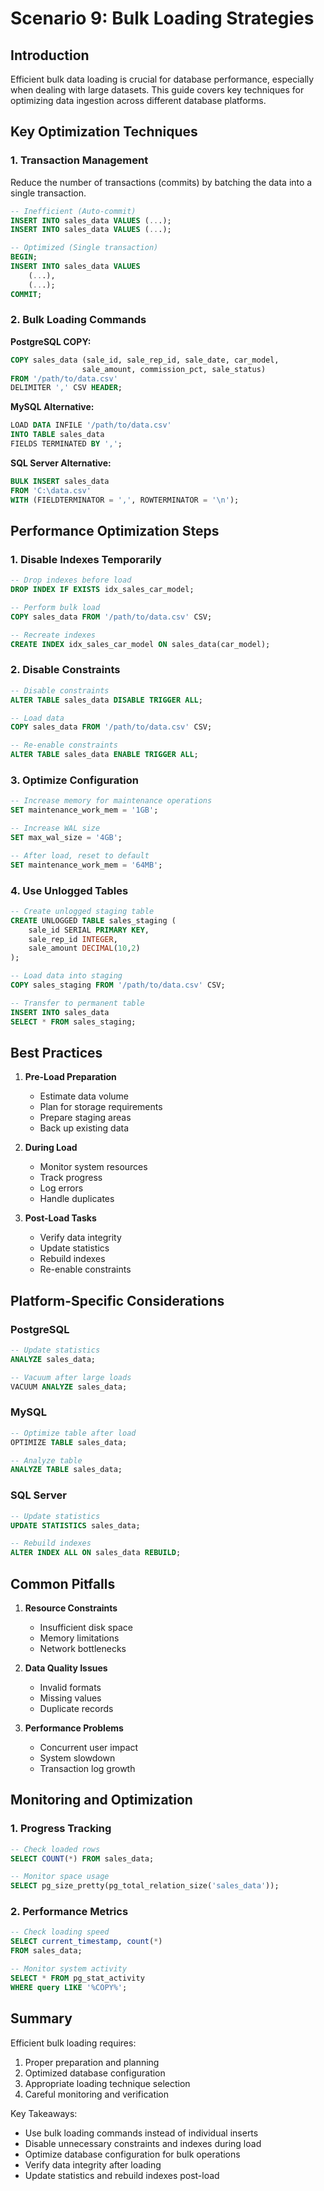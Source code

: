 # Scenario 9: Bulk Loading Strategies

## Introduction

Efficient bulk data loading is crucial for database performance, especially when dealing with large datasets. This guide covers key techniques for optimizing data ingestion across different database platforms.

## Key Optimization Techniques

### 1. Transaction Management
Reduce the number of transactions (commits) by batching the data into a single transaction.
```sql
-- Inefficient (Auto-commit)
INSERT INTO sales_data VALUES (...);
INSERT INTO sales_data VALUES (...);

-- Optimized (Single transaction)
BEGIN;
INSERT INTO sales_data VALUES 
    (...),
    (...);
COMMIT;
```

### 2. Bulk Loading Commands

**PostgreSQL COPY:**
```sql
COPY sales_data (sale_id, sale_rep_id, sale_date, car_model, 
                sale_amount, commission_pct, sale_status)
FROM '/path/to/data.csv' 
DELIMITER ',' CSV HEADER;
```

**MySQL Alternative:**
```sql
LOAD DATA INFILE '/path/to/data.csv'
INTO TABLE sales_data
FIELDS TERMINATED BY ',';
```

**SQL Server Alternative:**
```sql
BULK INSERT sales_data
FROM 'C:\data.csv'
WITH (FIELDTERMINATOR = ',', ROWTERMINATOR = '\n');
```

## Performance Optimization Steps

### 1. Disable Indexes Temporarily
```sql
-- Drop indexes before load
DROP INDEX IF EXISTS idx_sales_car_model;

-- Perform bulk load
COPY sales_data FROM '/path/to/data.csv' CSV;

-- Recreate indexes
CREATE INDEX idx_sales_car_model ON sales_data(car_model);
```

### 2. Disable Constraints
```sql
-- Disable constraints
ALTER TABLE sales_data DISABLE TRIGGER ALL;

-- Load data
COPY sales_data FROM '/path/to/data.csv' CSV;

-- Re-enable constraints
ALTER TABLE sales_data ENABLE TRIGGER ALL;
```

### 3. Optimize Configuration
```sql
-- Increase memory for maintenance operations
SET maintenance_work_mem = '1GB';

-- Increase WAL size
SET max_wal_size = '4GB';

-- After load, reset to default
SET maintenance_work_mem = '64MB';
```

### 4. Use Unlogged Tables
```sql
-- Create unlogged staging table
CREATE UNLOGGED TABLE sales_staging (
    sale_id SERIAL PRIMARY KEY,
    sale_rep_id INTEGER,
    sale_amount DECIMAL(10,2)
);

-- Load data into staging
COPY sales_staging FROM '/path/to/data.csv' CSV;

-- Transfer to permanent table
INSERT INTO sales_data 
SELECT * FROM sales_staging;
```

## Best Practices

1. **Pre-Load Preparation**
   - Estimate data volume
   - Plan for storage requirements
   - Prepare staging areas
   - Back up existing data

2. **During Load**
   - Monitor system resources
   - Track progress
   - Log errors
   - Handle duplicates

3. **Post-Load Tasks**
   - Verify data integrity
   - Update statistics
   - Rebuild indexes
   - Re-enable constraints

## Platform-Specific Considerations

### PostgreSQL
```sql
-- Update statistics
ANALYZE sales_data;

-- Vacuum after large loads
VACUUM ANALYZE sales_data;
```

### MySQL
```sql
-- Optimize table after load
OPTIMIZE TABLE sales_data;

-- Analyze table
ANALYZE TABLE sales_data;
```

### SQL Server
```sql
-- Update statistics
UPDATE STATISTICS sales_data;

-- Rebuild indexes
ALTER INDEX ALL ON sales_data REBUILD;
```

## Common Pitfalls

1. **Resource Constraints**
   - Insufficient disk space
   - Memory limitations
   - Network bottlenecks

2. **Data Quality Issues**
   - Invalid formats
   - Missing values
   - Duplicate records

3. **Performance Problems**
   - Concurrent user impact
   - System slowdown
   - Transaction log growth

## Monitoring and Optimization

### 1. Progress Tracking
```sql
-- Check loaded rows
SELECT COUNT(*) FROM sales_data;

-- Monitor space usage
SELECT pg_size_pretty(pg_total_relation_size('sales_data'));
```

### 2. Performance Metrics
```sql
-- Check loading speed
SELECT current_timestamp, count(*) 
FROM sales_data;

-- Monitor system activity
SELECT * FROM pg_stat_activity 
WHERE query LIKE '%COPY%';
```

## Summary

Efficient bulk loading requires:
1. Proper preparation and planning
2. Optimized database configuration
3. Appropriate loading technique selection
4. Careful monitoring and verification

Key Takeaways:
- Use bulk loading commands instead of individual inserts
- Disable unnecessary constraints and indexes during load
- Optimize database configuration for bulk operations
- Verify data integrity after loading
- Update statistics and rebuild indexes post-load
